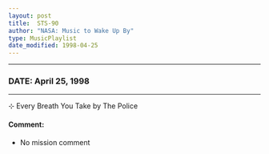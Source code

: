 ```yaml
---
layout: post
title:  STS-90
author: "NASA: Music to Wake Up By"
type: MusicPlaylist
date_modified: 1998-04-25
---
```


----
### DATE: April 25, 1998
----
⊹ Every Breath You Take by The Police

#### Comment:
* No mission comment
